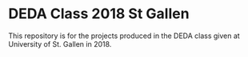 # DEDA Class 2018 St Gallen
This repository is for the projects produced in the DEDA class given at University of St. Gallen in 2018.

